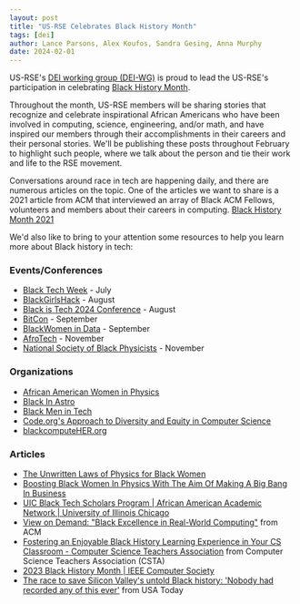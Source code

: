 ```yaml
---
layout: post
title: "US-RSE Celebrates Black History Month"
tags: [dei]
author: Lance Parsons, Alex Koufos, Sandra Gesing, Anna Murphy
date: 2024-02-01
---
```


US-RSE's [DEI working group (DEI-WG)](https://us-rse.org/wg/dei/) is proud to
lead the US-RSE's participation in celebrating [Black History
Month](https://www.blackhistorymonth.gov/).

Throughout the month, US-RSE members will be sharing stories that recognize and
celebrate inspirational African Americans who have been involved in computing,
science, engineering, and/or math, and have inspired our members through their
accomplishments in their careers and their personal stories. We'll be
publishing these posts throughout February to highlight such people, where we
talk about the person and tie their work and life to the RSE movement.

Conversations around race in tech are happening daily, and there are numerous
articles on the topic. One of the articles we want to share is a 2021 article
from ACM that interviewed an array of Black ACM Fellows, volunteers and members
about their careers in computing. [Black History Month
2021](https://www.acm.org/diversity-inclusion/bhm-2021)

We'd also like to bring to your attention some resources to help you learn more
about Black history in tech:

### Events/Conferences

- [Black Tech Week](https://blacktechweek.com/) - July
- [BlackGirlsHack](https://blackgirlshack.org/event-5495307) - August
- [Black is Tech 2024 Conference](https://blackistechconference.com/) - August
- [BitCon](https://bitcon.blacksintechnology.net/) - September
- [BlackWomen in Data](https://www.blackwomenindata.com/) - September
- [AfroTech](https://experience.afrotech.com/) - November
- [National Society of Black Physicists](https://nsbp.org/) - November

### Organizations

- [African American Women in Physics](https://aawip.com/)
- [Black In Astro](https://www.blackinastro.com/)
- [Black Men in Tech](https://www.blkmenintech.com/about-us)
- [Code.org's Approach to Diversity and Equity in Computer Science](https://code.org/diversity)
- [blackcomputeHER.org](https://blackcomputeher.org/)

### Articles

- [The Unwritten Laws of Physics for Black
  Women](https://www.wired.com/story/the-unwritten-laws-of-physics/)
- [Boosting Black Women In Physics With The Aim Of Making A Big Bang In
  Business](https://www.forbes.com/sites/jaredcouncil/2023/01/16/boosting-black-women-in-physics-with-the-aim-of-making-a-big-bang-in-business/)
- [UIC Black Tech Scholars Program | African American Academic Network |
  University of Illinois
  Chicago](https://aaan.uic.edu/student-engagement/uic-black-tech-scholars-program/)
- [View on Demand: "Black Excellence in Real-World
  Computing"](https://www.acm.org/diversity-inclusion/bhm-2023) from ACM
- [Fostering an Enjoyable Black History Learning Experience in Your CS
  Classroom - Computer Science Teachers
  Association](https://csteachers.org/fostering-an-enjoyable-black-history-learning-experience-in-your-cs-classroom/)
  from Computer Science Teachers Association (CSTA)
- [2023 Black History Month | IEEE Computer
  Society](https://www.computer.org/publications/tech-news/insider-membership-news/2023-black-history-month)
- [The race to save Silicon Valley's untold Black history: 'Nobody had recorded
  any of this
  ever'](https://www.usatoday.com/story/money/2023/06/07/silicon-valley-tech-black-history-roy-clay/70262081007/)
  from USA Today
